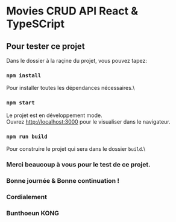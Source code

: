# Movies CRUD API React & TypeSCript

## Pour tester ce projet

Dans le dossier à la raçine du projet, vous pouvez tapez:

### `npm install`

Pour installer toutes les dépendances nécessaires.\

### `npm start`

Le projet est en développement mode.\
Ouvrez [http://localhost:3000](http://localhost:3000) pour le visualiser dans le navigateur.

### `npm run build`

Pour construire le projet qui sera dans le dossier `build`.\

### Merci beaucoup à vous pour le test de ce projet.
### Bonne journée & Bonne continuation !

### Cordialement
### Bunthoeun KONG

